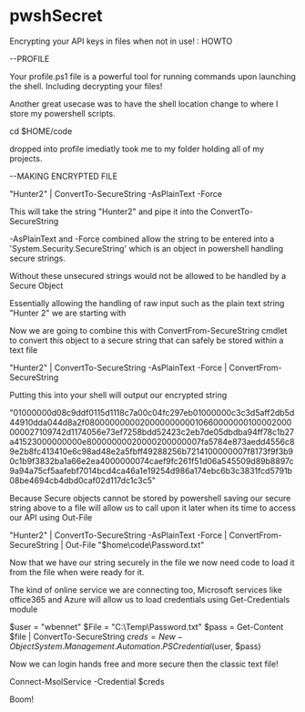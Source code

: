 # pwshSecret
Encrypting your API keys in files when not in use! : HOWTO

--PROFILE

Your profile.ps1 file is a powerful tool for running commands upon launching the shell. Including decrypting your files!

Another great usecase was to have the shell location change to where I store my powershell scripts.

cd $HOME/code

dropped into profile imediatly took me to my folder holding all of my projects.


--MAKING ENCRYPTED FILE

"Hunter2" | ConvertTo-SecureString -AsPlainText -Force

This will take the string "Hunter2" and pipe it into the ConvertTo-SecureString 

-AsPlainText and -Force combined allow the string to be entered into a 'System.Security.SecureString' which is an object in powershell handling secure strings. 

Without these unsecured strings would not be allowed to be handled by a Secure Object

Essentially allowing the handling of raw input such as the plain text string "Hunter 2" we are starting with

Now we are going to combine this with ConvertFrom-SecureString cmdlet to convert this object to a secure string that can safely
be stored within a text file 

"Hunter2" | ConvertTo-SecureString -AsPlainText -Force | ConvertFrom-SecureString

Putting this into your shell will output our encrypted string

"01000000d08c9ddf0115d1118c7a00c04fc297eb01000000c3c3d5aff2db5d44910dda044d8a2f080000000002000000000010660000000100002000000027109742d1174056e73ef7258bdd52423c2eb7de05dbdba94ff78c1b27a41523000000000e80000000020000200000007fa5784e873aedd4556c89e2b8fc413410e6c98ad48e2a5fbff49288256b7214100000007f8173f9f3b90c1b9f3832ba1a66e2ea4000000074caef9fc261f51d06a545509d89b8897c9a94a75cf5aafebf7014bcd4ca46a1e19254d986a174ebc6b3c3831fcd5791b08be4694cb4dbd0caf02d117dc1c3c5"

Because Secure objects cannot be stored by powershell saving our secure string above to a file will allow us to call upon it later when its time to access our API using Out-File 

"Hunter2" | ConvertTo-SecureString -AsPlainText -Force | ConvertFrom-SecureString | Out-File "$home\code\Password.txt"

Now that we have our string securely in the file we now need code to load it from the file when were ready for it.

The kind of online service we are connecting too, Microsoft services like office365 and Azure will allow us to load credentials using Get-Credentials module

$user = "wbennet"
$File = "C:\Temp\Password.txt"
$pass = Get-Content $file | ConvertTo-SecureString
$creds = New-Object System.Management.Automation.PSCredential ($user, $pass)

Now we can login hands free and more secure then the classic text file!

Connect-MsolService -Credential $creds

Boom!